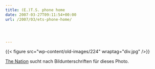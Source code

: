 ```yaml
---
title: (E.)T.S. phone home
date: 2007-03-27T09:11:54+00:00
url: /2007/03/ets-phone-home/




---
```

{{< figure src="wp-content/old-images/224" wraptag="div.jpg" />}}

[The Nation][1] sucht nach Bildunterschriften für dieses Photo.

 [1]: http://www.nationmultimedia.com/2007/03/27/headlines/headlines_30030378.php
